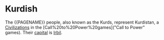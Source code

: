 # Kurdish

The {{PAGENAME}} people, also known as the Kurds, represent Kurdistan, a [Civilizations](civilization) in the [Call%20to%20Power%20games]("Call to Power" games). Their [capital](capital) is [Irbil](Irbil).